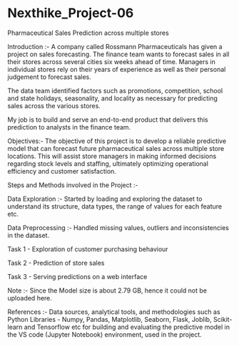 # Nexthike_Project-06
Pharmaceutical Sales Prediction across multiple stores

Introduction :-  A company called Rossmann Pharmaceuticals has given a project on sales forecasting. The finance team wants to forecast sales in all their stores across several cities six weeks ahead of time. Managers in individual stores rely on their years of experience as well as their personal judgement to forecast sales. 

The data team identified factors such as promotions, competition, school and state holidays, seasonality, and locality as necessary for predicting sales across the various stores.

My job is to build and serve an end-to-end product that delivers this prediction to analysts in the finance team. 

Objectives:-
The objective of this project is to develop a reliable predictive model that can forecast future pharmaceutical sales across multiple store locations. This will assist store managers in making informed decisions regarding stock levels and staffing, ultimately optimizing operational efficiency and customer satisfaction.


Steps and Methods involved in the Project :-

Data Exploration :- Started by loading and exploring the dataset to understand its structure, data types, the range of values for each feature etc.

Data Preprocessing :- Handled missing values, outliers and inconsistencies in the dataset.

Task 1 - Exploration of customer purchasing behaviour

Task 2 - Prediction of store sales

Task 3 - Serving predictions on a web interface

Note :- Since the Model size is about 2.79 GB, hence it could not be uploaded here.


References :- Data sources, analytical tools, and methodologies such as Python Libraries - Numpy, Pandas, Matplotlib, Seaborn, Flask, Joblib, Scikit-learn and Tensorflow etc for building and evaluating the predictive model in the VS code (Jupyter Notebook) environment, used in the project.

